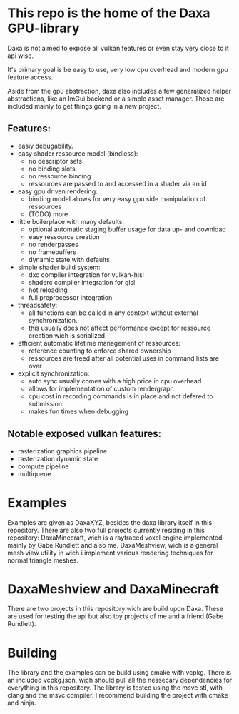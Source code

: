 # This repo is the home of the Daxa GPU-library

Daxa is not aimed to expose all vulkan features or even stay very close to it api wise. 

It's primary goal is be easy to use, very low cpu overhead and modern gpu feature access.

Aside from the gpu abstraction, daxa also includes a few generalized helper abstractions, like an ImGui backend or a simple asset manager. Those are included mainly to get things going in a new project.

## Features:

* easiy debugability.
* easy shader ressource model (bindless):
  * no descriptor sets
  * no binding slots
  * no ressource binding
  * ressources are passed to and accessed in a shader via an id
* easy gpu driven rendering:
  * binding model allows for very easy gpu side manipulation of ressources
  * (TODO) more
* little boilerplace with many defaults:
  * optional automatic staging buffer usage for data up- and download
  * easy ressource creation
  * no renderpasses
  * no framebuffers
  * dynamic state with defaults
* simple shader build system:
  * dxc compiler integration for vulkan-hlsl
  * shaderc compiler integration for glsl
  * hot reloading
  * full preprocessor integration
* threadsafety:
  * all functions can be called in any context without external synchronization.
  * this usually does not affect performance except for ressource creation wich is serialized.
* efficient automatic lifetime management of ressources:
  * reference counting to enforce shared ownership
  * ressources are freed after all potential uses in command lists are over
* explicit synchronization:
  * auto sync usually comes with a high price in cpu overhead
  * allows for implementation of custom rendergraph
  * cpu cost in recording commands is in place and not defered to submission
  * makes fun times when debugging
## Notable exposed vulkan features:
* rasterization graphics pipeline
* rasterization dynamic state
* compute pipeline
* multiqueue

# Examples
Examples are given as DaxaXYZ, besides the daxa library itself in this repository. There are also two full projects currently residing in this repository:
DaxaMinecraft, wich is a raytraced voxel engine implemented mainly by Gabe Rundlett and also me.
DaxaMeshview, wich is a general mesh view utility in wich i implement various rendering techniques for normal triangle meshes.

# DaxaMeshview and DaxaMinecraft

There are two projects in this repository wich are build upon Daxa. These are used for testing the api but also toy projects of me and a friend (Gabe Rundlett).

# Building
The library and the examples can be build using cmake with vcpkg. There is an included vcpkg.json, wich should pull all the nessecary dependencies for everything in this repository.
The library is tested using the msvc stl, with clang and the msvc compiler. I recommend building the project with cmake and ninja.
